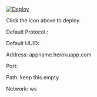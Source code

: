 [![Deploy](https://www.herokucdn.com/deploy/button.png)](https://dashboard.heroku.com/new?template=https://github.com/iamtrazy/xray-heroku)

Click the icon above to deploy.

Default Protocol : 

Default UUID: 

Address: appname.herokuapp.com

Port: 

Path: keep this empty

Network: ws

